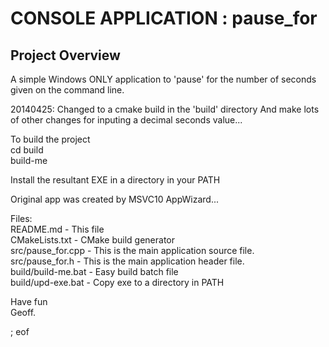 # CONSOLE APPLICATION : pause_for

## Project Overview

A simple Windows ONLY application to 'pause' for the number of 
seconds given on the command line.

20140425: Changed to a cmake build in the 'build' directory
And make lots of other changes for inputing a decimal seconds value...

To build the project  
cd build  
build-me

Install the resultant EXE in a directory in your PATH

Original app was created by MSVC10 AppWizard...

Files:  
README.md          - This file  
CMakeLists.txt     - CMake build generator  
src/pause_for.cpp  - This is the main application source file.  
src/pause_for.h    - This is the main application header file.  
build/build-me.bat - Easy build batch file  
build/upd-exe.bat  - Copy exe to a directory in PATH  

Have fun  
Geoff.

; eof
